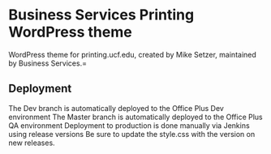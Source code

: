 # Business Services Printing WordPress theme

WordPress theme for printing.ucf.edu, created by Mike Setzer, maintained by Business Services.=

## Deployment

The Dev branch is automatically deployed to the Office Plus Dev environment
The Master branch is automatically deployed to the Office Plus QA environment
Deployment to production is done manually via Jenkins using release versions
Be sure to update the style.css with the version on new releases.
